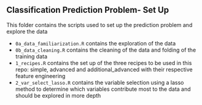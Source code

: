 ## Classification Prediction Problem- Set Up

This folder contains the scripts used to set up the prediction problem and explore the data

- `0a_data_familiarization.R` contains the exploration of the data
- `0b_data_cleaning.R` contains the cleaning of the data and folding of the training data
- `1_recipes.R` contains the set up of the three recipes to be used in this repo: simple, advanced and additional_advanced with their respective feature engineering
- `2_var_select_lasso.R` contains the variable selection using a lasso method to determine which variables contribute most to the data and should be explored in more depth

